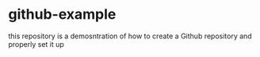 # github-example
this repository is a demosntration of how to create a Github repository and properly set it up
